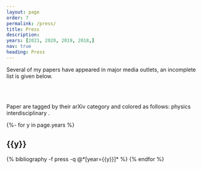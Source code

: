 ```yaml
---
layout: page
order: 7
permalink: /press/
title: Press
description: 
years: [2021, 2020, 2019, 2018,]
nav: true
heading: Press
---
```


<!-- _pages/publications.md -->
<div class="publications">


Several of my papers have appeared in major media outlets, an incomplete list is given below.

<br>
<br>

Paper are tagged by their arXiv category and colored as follows:
<span class="badge badge-danger">physics</span> <span class="badge badge-primary">interdisciplinary</span> .


{%- for y in page.years %}
  <h2 class="year">{{y}}</h2>
  {% bibliography -f press -q @*[year={{y}}]* %}
{% endfor %}

</div>
